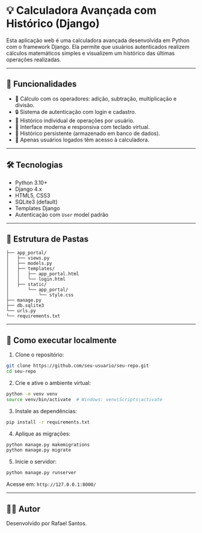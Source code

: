
# 💡 Calculadora Avançada com Histórico (Django)

Esta aplicação web é uma calculadora avançada desenvolvida em Python com o framework Django. Ela permite que usuários autenticados realizem cálculos matemáticos simples e visualizem um histórico das últimas operações realizadas.

---

## 🚀 Funcionalidades

- 🧮 Cálculo com os operadores: adição, subtração, multiplicação e divisão.
- 🔒 Sistema de autenticação com login e cadastro.
- 📜 Histórico individual de operações por usuário.
- 🎨 Interface moderna e responsiva com teclado virtual.
- 🔄 Histórico persistente (armazenado em banco de dados).
- 🔐 Apenas usuários logados têm acesso à calculadora.

---

## 🛠️ Tecnologias

- Python 3.10+
- Django 4.x
- HTML5, CSS3
- SQLite3 (default)
- Templates Django
- Autenticação com `User` model padrão

---

## 📁 Estrutura de Pastas

```
├── app_portal/
│   ├── views.py
│   ├── models.py
│   ├── templates/
│   │   ├── app_portal.html
│   │   └── login.html
│   ├── static/
│       └── app_portal/
│           └── style.css
├── manage.py
├── db.sqlite3
└── urls.py
└── requirements.txt
```

---

## 🧪 Como executar localmente

1. Clone o repositório:
```bash
git clone https://github.com/seu-usuario/seu-repo.git
cd seu-repo
```

2. Crie e ative o ambiente virtual:
```bash
python -m venv venv
source venv/bin/activate  # Windows: venv\Scripts\activate
```

3. Instale as dependências:
```bash
pip install -r requirements.txt
```

4. Aplique as migrações:
```bash
python manage.py makemigrations
python manage.py migrate
```

5. Inicie o servidor:
```bash
python manage.py runserver
```

Acesse em: `http://127.0.0.1:8000/`

---

## 🧑‍💻 Autor

Desenvolvido por Rafael Santos. 
